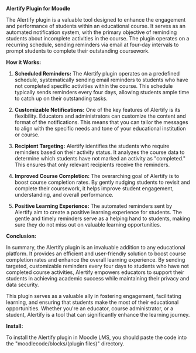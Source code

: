 **Alertify Plugin for Moodle**

The Alertify plugin is a valuable tool designed to enhance the engagement and performance of students within an educational course. It serves as an automated notification system, with the primary objective of reminding students about incomplete activities in the course. The plugin operates on a recurring schedule, sending reminders via email at four-day intervals to prompt students to complete their outstanding coursework.

**How it Works:**

1. **Scheduled Reminders:** The Alertify plugin operates on a predefined schedule, systematically sending email reminders to students who have not completed specific activities within the course. This schedule typically sends reminders every four days, allowing students ample time to catch up on their outstanding tasks.

2. **Customizable Notifications:** One of the key features of Alertify is its flexibility. Educators and administrators can customize the content and format of the notifications. This means that you can tailor the messages to align with the specific needs and tone of your educational institution or course.

3. **Recipient Targeting:** Alertify identifies the students who require reminders based on their activity status. It analyzes the course data to determine which students have not marked an activity as "completed." This ensures that only relevant recipients receive the reminders.

4. **Improved Course Completion:** The overarching goal of Alertify is to boost course completion rates. By gently nudging students to revisit and complete their coursework, it helps improve student engagement, understanding, and overall performance.

5. **Positive Learning Experience:** The automated reminders sent by Alertify aim to create a positive learning experience for students. The gentle and timely reminders serve as a helping hand to students, making sure they do not miss out on valuable learning opportunities.

**Conclusion:**

In summary, the Alertify plugin is an invaluable addition to any educational platform. It provides an efficient and user-friendly solution to boost course completion rates and enhance the overall learning experience. By sending targeted, customizable reminders every four days to students who have not completed course activities, Alertify empowers educators to support their students in achieving academic success while maintaining their privacy and data security.

This plugin serves as a valuable ally in fostering engagement, facilitating learning, and ensuring that students make the most of their educational opportunities. Whether you're an educator, course administrator, or a student, Alertify is a tool that can significantly enhance the learning journey.

**Install:**

To install the Alertify plugin in Moodle LMS, you should paste the code into the "moodlecode/blocks/(plugin files)" directory.
